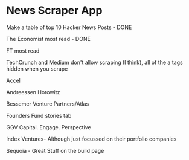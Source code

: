 # News Scraper App

Make a table of top 10 Hacker News Posts - DONE

The Economist most read - DONE

FT most read

TechCrunch and Medium don't allow scraping (I think), all of the a tags hidden when you scrape


Accel

Andreessen Horowitz

Bessemer Venture Partners/Atlas

Founders Fund stories tab

GGV Capital. Engage. Perspective

Index Ventures- Although just focussed on their portfolio companies

Sequoia - Great Stuff on the build page


